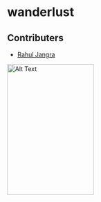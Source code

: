 # wanderlust

## Contributers
- [Rahul Jangra](https://github.com/leonado10000)
<img src="https://avatars.githubusercontent.com/u/106389897?v=4" alt="Alt Text" width="200" height="300">